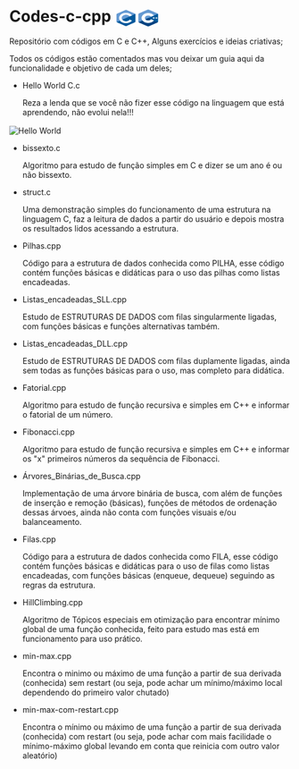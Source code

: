 # Codes-c-cpp <img align="center" alt="C" height="30" width="40" src="https://raw.githubusercontent.com/devicons/devicon/master/icons/c/c-original.svg"><img align="center" alt="C++" height="30" width="40" src="https://raw.githubusercontent.com/devicons/devicon/master/icons/cplusplus/cplusplus-original.svg">

Repositório com códigos em C e C++, Alguns exercícios e ideias criativas;

Todos os códigos estão comentados mas vou deixar um guia aqui da funcionalidade e objetivo de cada um deles;

- Hello World C.c

    Reza a lenda que se você não fizer esse código na linguagem que está aprendendo, não evolui nela!!!

<img align="center" alt="Hello World" height="30" width="40" src="https://upload.wikimedia.org/wikipedia/commons/thumb/2/28/HelloWorld.svg/768px-HelloWorld.svg.png?20100207111424">

- bissexto.c

    Algoritmo para estudo de função simples em C e dizer se um ano é ou não bissexto. 

- struct.c 

    Uma demonstração simples do funcionamento de uma estrutura na linguagem C, faz a leitura de dados a partir do usuário e depois mostra os resultados lidos acessando a estrutura.

- Pilhas.cpp

    Código para a estrutura de dados conhecida como PILHA, esse código contém funções básicas e didáticas para o uso das pilhas como listas encadeadas.

- Listas_encadeadas_SLL.cpp

    Estudo de ESTRUTURAS DE DADOS com filas singularmente ligadas, com funções básicas e funções alternativas também.

- Listas_encadeadas_DLL.cpp

    Estudo de ESTRUTURAS DE DADOS com filas duplamente ligadas, ainda sem todas as funções básicas para o uso, mas completo para didática. 

- Fatorial.cpp

    Algoritmo para estudo de função recursiva e simples em C++ e informar o fatorial de um número.

- Fibonacci.cpp

    Algoritmo para estudo de função recursiva e simples em C++ e informar os "x" primeiros números da sequência de Fibonacci.

- Árvores_Binárias_de_Busca.cpp

    Implementação de uma árvore binária de busca, com além de funções de inserção e remoção (básicas), funções de métodos de ordenação dessas árvoes, ainda não conta com funções visuais e/ou balanceamento.

- Filas.cpp

    Código para a estrutura de dados conhecida como FILA, esse código contém funções básicas e didáticas para o uso de filas como listas encadeadas, com funções básicas (enqueue, dequeue) seguindo as regras da estrutura.

- HillClimbing.cpp

    Algoritmo de Tópicos especiais em otimização para encontrar mínimo global de uma função conhecida, feito para estudo mas está em funcionamento para uso prático.

- min-max.cpp

    Encontra o minimo ou máximo de uma função a partir de sua derivada (conhecida) sem restart (ou seja, pode achar um mínimo/máximo local dependendo do primeiro valor chutado)

- min-max-com-restart.cpp

    Encontra o mínimo ou máximo de uma função a partir de sua derivada (conhecida) com restart (ou seja, pode achar com mais facilidade o mínimo-máximo global levando em conta que reinicia com outro valor aleatório)